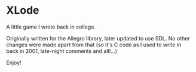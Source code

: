 XLode
=====

A little game I wrote back in college.

Originally written for the Allegro library, later updated to use SDL.
No other changes were made apart from that (so it's C code as I used
to write in back in 2001, late-night comments and all!...)

Enjoy!
